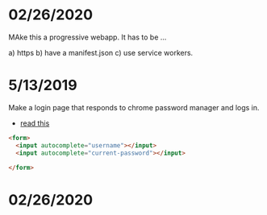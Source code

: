 
# 02/26/2020

MAke this a progressive webapp.
It has to be ...

a) https
b) have a manifest.json
c) use service workers.


# 5/13/2019

Make a login page that responds to chrome password manager and logs in.

+ [read this](https://hiddedevries.nl/en/blog/2018-01-13-making-password-managers-play-ball-with-your-login-form)

```html
<form>
  <input autocomplete="username"></input>
  <input autocomplete="current-password"></input>

</form>
```

# 02/26/2020
